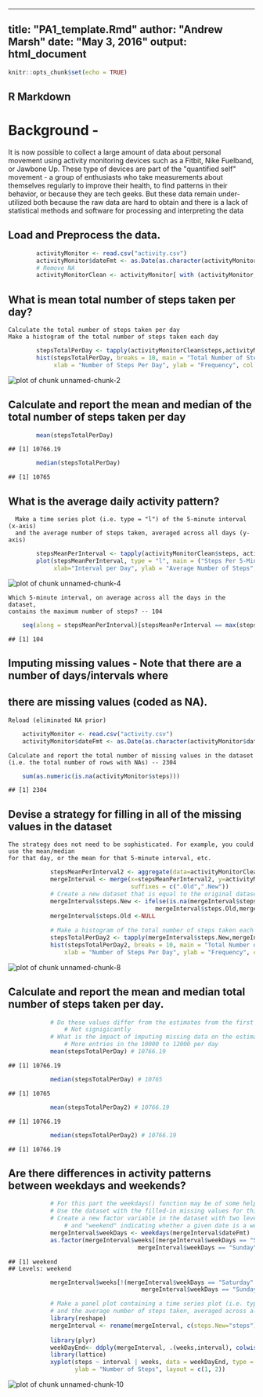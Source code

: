 <!-- rmarkdown v1 -->
---
title: "PA1_template.Rmd"
author: "Andrew Marsh"
date: "May 3, 2016"
output: html_document
---


```r
knitr::opts_chunk$set(echo = TRUE)
```

## R Markdown
# Background - 
  It is now possible to collect a large amount of data about personal movement
  using activity monitoring devices such as a Fitbit, Nike Fuelband, or Jawbone Up. 
  These type of devices are part of the "quantified self" movement - a group of 
  enthusiasts who take measurements about themselves regularly to improve their health, 
  to find patterns in their behavior, or because they are tech geeks. 
  But these data remain under-utilized both because the raw data are hard to obtain 
  and there is a lack of statistical methods and software for processing and interpreting the data

## Load and Preprocess the data.

```r
        activityMonitor <- read.csv("activity.csv")
        activityMonitor$dateFmt <- as.Date(as.character(activityMonitor$date), "%Y-%m-%d")
        # Remove NA
        activityMonitorClean <- activityMonitor[ with (activityMonitor, { !(is.na(steps)) } ), ]
```

## What is mean total number of steps taken per day?
    Calculate the total number of steps taken per day
    Make a histogram of the total number of steps taken each day


```r
        stepsTotalPerDay <- tapply(activityMonitorClean$steps,activityMonitorClean$dateFmt, sum)
        hist(stepsTotalPerDay, breaks = 10, main = "Total Number of Steps Taken Each Day", 
             xlab = "Number of Steps Per Day", ylab = "Frequency", col = "darkgreen")
```

![plot of chunk unnamed-chunk-2](figure/unnamed-chunk-2-1.png)
## Calculate and report the mean and median of the total number of steps taken per day


```r
        mean(stepsTotalPerDay)
```

```
## [1] 10766.19
```

```r
        median(stepsTotalPerDay)
```

```
## [1] 10765
```

## What is the average daily activity pattern?
      Make a time series plot (i.e. type = "l") of the 5-minute interval (x-axis) 
      and the average number of steps taken, averaged across all days (y-axis)


```r
        stepsMeanPerInterval <- tapply(activityMonitorClean$steps, activityMonitorClean$interval, mean)
        plot(stepsMeanPerInterval, type = "l", main = ("Steps Per 5-Minute Interval"), 
             xlab="Interval per Day", ylab = "Average Number of Steps",col="blue")
```

![plot of chunk unnamed-chunk-4](figure/unnamed-chunk-4-1.png)

    Which 5-minute interval, on average across all the days in the dataset, 
    contains the maximum number of steps? -- 104


```r
    seq(along = stepsMeanPerInterval)[stepsMeanPerInterval == max(stepsMeanPerInterval)]
```

```
## [1] 104
```
## Imputing missing values - Note that there are a number of days/intervals where 
## there are missing values (coded as NA).
    Reload (eliminated NA prior)
    

```r
    activityMonitor <- read.csv("activity.csv")
    activityMonitor$dateFmt <- as.Date(as.character(activityMonitor$date), "%Y-%m-%d")
```
    Calculate and report the total number of missing values in the dataset
    (i.e. the total number of rows with NAs) -- 2304


```r
    sum(as.numeric(is.na(activityMonitor$steps)))
```

```
## [1] 2304
```
## Devise a strategy for filling in all of the missing values in the dataset
    The strategy does not need to be sophisticated. For example, you could use the mean/median
    for that day, or the mean for that 5-minute interval, etc.

```r
            stepsMeanPerInterval2 <- aggregate(data=activityMonitorClean, steps~interval, FUN=mean)
            mergeInterval <- merge(x=stepsMeanPerInterval2, y=activityMonitor, by="interval", 
                                   suffixes = c(".Old",".New"))
            # Create a new dataset that is equal to the original dataset but with the missing data filled in.
            mergeInterval$steps.New <- ifelse(is.na(mergeInterval$steps.New), 
                                          mergeInterval$steps.Old,mergeInterval$steps.New)        
            mergeInterval$steps.Old <-NULL
        
            # Make a histogram of the total number of steps taken each day and 
            stepsTotalPerDay2 <- tapply(mergeInterval$steps.New,mergeInterval$dateFmt, sum)
            hist(stepsTotalPerDay2, breaks = 10, main = "Total Number of Steps Taken Each Day", 
                xlab = "Number of Steps Per Day", ylab = "Frequency", col = "darkgreen")
```

![plot of chunk unnamed-chunk-8](figure/unnamed-chunk-8-1.png)
## Calculate and report the mean and median total number of steps taken per day.

```r
            # Do these values differ from the estimates from the first part of the assignment? 
                # Not signigicantly
            # What is the impact of imputing missing data on the estimates of the total daily number of steps? 
                # More entries in the 10000 to 12000 per day
            mean(stepsTotalPerDay) # 10766.19
```

```
## [1] 10766.19
```

```r
            median(stepsTotalPerDay) # 10765
```

```
## [1] 10765
```

```r
            mean(stepsTotalPerDay2) # 10766.19
```

```
## [1] 10766.19
```

```r
            median(stepsTotalPerDay2) # 10766.19
```

```
## [1] 10766.19
```
## Are there differences in activity patterns between weekdays and weekends?


```r
            # For this part the weekdays() function may be of some help here. 
            # Use the dataset with the filled-in missing values for this part.
            # Create a new factor variable in the dataset with two levels - "weekday" 
                # and "weekend" indicating whether a given date is a weekday or weekend day.  
            mergeInterval$weekDays <- weekdays(mergeInterval$dateFmt)
            as.factor(mergeInterval$weeks[(mergeInterval$weekDays == "Saturday" | 
                                     mergeInterval$weekDays == "Sunday")] <- "weekend")
```

```
## [1] weekend
## Levels: weekend
```

```r
            mergeInterval$weeks[!(mergeInterval$weekDays == "Saturday" |
                                      mergeInterval$weekDays == "Sunday")] <- "weekdays"

            # Make a panel plot containing a time series plot (i.e. type = "l") of the 5-minute interval (x-axis) 
            # and the average number of steps taken, averaged across all weekday days or weekend days (y-axis).
            library(reshape)
            mergeInterval <- rename(mergeInterval, c(steps.New="steps"))
            
            library(plyr)
            weekDayEnd<- ddply(mergeInterval, .(weeks,interval), colwise(mean, .(steps))) 
            library(lattice)
            xyplot(steps ~ interval | weeks, data = weekDayEnd, type = "l", xlab = "Interval", 
                   ylab = "Number of Steps", layout = c(1, 2))  
```

![plot of chunk unnamed-chunk-10](figure/unnamed-chunk-10-1.png)
